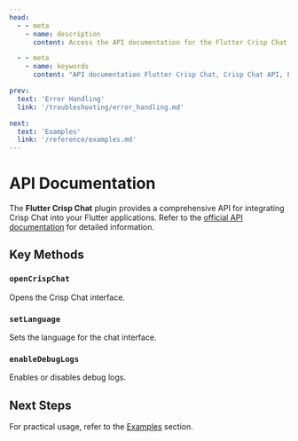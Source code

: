 ```yaml
---
head:
  - - meta
    - name: description
      content: Access the API documentation for the Flutter Crisp Chat plugin.

  - - meta
    - name: keywords
      content: "API documentation Flutter Crisp Chat, Crisp Chat API, Flutter Crisp Chat reference"

prev:
  text: 'Error Handling'
  link: '/troubleshooting/error_handling.md'

next:
  text: 'Examples'
  link: '/reference/examples.md'
---
```


# API Documentation

The **Flutter Crisp Chat** plugin provides a comprehensive API for integrating Crisp Chat into your Flutter applications. Refer to the [official API documentation](https://github.com/alamin-karno/flutter-crisp-chat) for detailed information.

## Key Methods

### `openCrispChat`

Opens the Crisp Chat interface.

### `setLanguage`

Sets the language for the chat interface.

### `enableDebugLogs`

Enables or disables debug logs.

## Next Steps

For practical usage, refer to the [Examples](examples.md) section.
